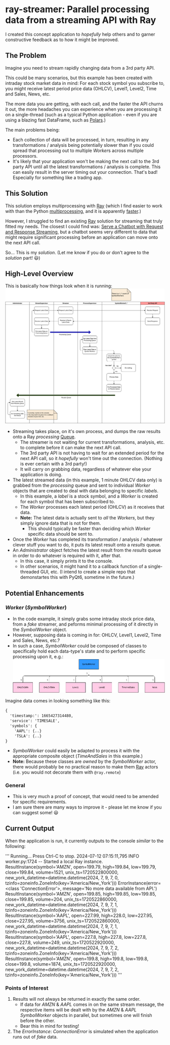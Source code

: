 # ray-streamer: Parallel processing data from a streaming API with Ray

I created this concept application to *hopefully* help others and to garner constructive feedback as to how it might be improved.

## The Problem
Imagine you need to stream rapidly changing data from a 3rd party API.

This could be many scenarios, but this example has been created with intraday stock market data in mind: For each stock symbol you subscribe to, you might receive latest period price data (OHLCV), Level1, Level2, Time and Sales, News, etc.

The more data you are getting, with each call, and the faster the API churns it out, the more headaches you can experience when you are processing it on a single-thread (such as a typical Python application - even if you are using a blazing fast DataFrame, such as [Polars](https://pola.rs/).)

The main problems being:

- Each collection of data will be processed, in turn, resulting in any transformations / analysis being potentially slower than if you could spread that processing out to multiple *Worker*s across multiple processors.
- It's likely that your application won't be making the next call to the 3rd party API until all the latest transformations / analysis is complete. This can easily result in the server timing out your connection. That's bad! Especially for something like a trading app.

## This Solution
This solution employs multiprocessing with [Ray](https://www.ray.io/) (which I find easier to work with than the Python [multiprocessing](https://docs.python.org/3/library/multiprocessing.html), and it is apparently [faster](https://towardsdatascience.com/10x-faster-parallel-python-without-python-multiprocessing-e5017c93cce1).)

However, I struggled to find an existing [Ray](https://www.ray.io/) solution for streaming that truly fitted my needs. The closest I could find was: [Serve a Chatbot with Request and Response Streaming](https://docs.ray.io/en/latest/serve/tutorials/streaming.html), but a chatbot seems very different to data that might require significant processing before an application can move onto the next API call.

So... This is my *solution*. (Let me know if you do or don't agree to the *solution* part! :smiley:)

## High-Level Overview
This is basically how things look when it is running:
![High Level Activity Diagram](images/high_level_activity.png)
- Streaming takes place, on it's own process, and dumps the raw results onto a Ray *processing* [Queue](https://docs.ray.io/en/latest/ray-core/api/doc/ray.util.queue.Queue.html).
  - The streamer is not waiting for current transformations, analysis, etc. to complete before it can make the next API call.
  - The 3rd party API is not having to wait for an extended period for the next API call, so it *hopefully* won't time out the connection. (Nothing is ever certain with a 3rd party!)
  - It will carry on grabbing data, regardless of whatever else your application is doing.
- The latest streamed data (in this example, 1 minute OHLCV data only) is grabbed from the *processing* queue and sent to individual *Worker* objects that are created to deal with data belonging to specific *labels*.
  - In this example, a *label* is a stock symbol, and a *Worker* is created for each symbol that has been subscribed to.
  - The *Worker* processes each latest period (OHLCV) as it receives that data.
  - **Note:** The latest data is actually sent to *all* the *Workers*, but they simply ignore data that is not for them.
    - This should typically be faster than deciding which *Worker* specific data should be sent to.
- Once the *Worker* has completed its transformation / analysis / whatever clever stuff you want to do, it puts its latest result onto a *results* queue.
- An *Administrator* object fetches the latest result from the *results* queue in order to do whatever is required with it, after that.
  - In this case, it simply prints it to the console.
  - In other scenarios, it might hand it to a callback function of a single-threaded GUI, etc. (I intend to create a simple repo that demonstartes this with PyQt6, sometime in the future.)

## Potential Enhancements
### *Worker* (*SymbolWorker*)
- In the code example, it simply grabs some intraday stock price data, from a *fake* streamer, and peforms minimal processing of it directly in the *SymbolWorker* object.
- However, supposing data is coming in for: OHLCV, Level1, Level2, Time and Sales, News, etc.?
- In such a case, *SymbolWorker* could be composed of classes to specifically hold each data-type's state and to perform specific processing upon it, e.g.:
![SymbolWorker Composite Class Diagram](images/symbol_worker_composite_class.png)

Imagine data comes in looking something like this:
```
{
  'timestamp:': 1665427314480,
  'service': 'TIMESALE',
  'symbols': {
    'AAPL': {..}
    'TSLA': {..}
}
```

- *SymbolWorker* could easily be adapted to process it with the appropriate composite object (*TimeAndSales* in this example.)
- **Note:** Because these classes are *owned* by the *SymbolWorker* actor, there would probably be no practical reason to make them [Ray](https://www.ray.io/) actors (i.e. you would not decorate them with ```@ray.remote```)

### General
- This is very much a proof of concept, that would need to be amended for specific requirements.
- I am sure there are many ways to improve it - please let me know if you can suggest some! :smiley:

## Current Output
When the application is run, it currently outputs to the console *similar* to the following:

'''
Running... Press Ctrl-C to stop.
2024-07-12 07:15:11,795 INFO worker.py:1724 -- Started a local Ray instance.
ResultInstance(symbol='AMZN', open=199.79, high=199.84, low=199.79, close=199.84, volume=1521, unix_ts=1720522800000, new_york_datetime=datetime.datetime(2024, 7, 9, 7, 0, tzinfo=zoneinfo.ZoneInfo(key='America/New_York')))
ErrorInstance(error=<class 'ConnectionError'>, message='No more data available from API.')
ResultInstance(symbol='AMZN', open=199.85, high=199.85, low=199.85, close=199.85, volume=204, unix_ts=1720522860000, new_york_datetime=datetime.datetime(2024, 7, 9, 7, 1, tzinfo=zoneinfo.ZoneInfo(key='America/New_York')))
ResultInstance(symbol='AAPL', open=227.99, high=228.0, low=227.95, close=227.95, volume=3756, unix_ts=1720522860000, new_york_datetime=datetime.datetime(2024, 7, 9, 7, 1, tzinfo=zoneinfo.ZoneInfo(key='America/New_York')))
ResultInstance(symbol='AAPL', open=227.8, high=227.8, low=227.8, close=227.8, volume=249, unix_ts=1720522920000, new_york_datetime=datetime.datetime(2024, 7, 9, 7, 2, tzinfo=zoneinfo.ZoneInfo(key='America/New_York')))
ResultInstance(symbol='AMZN', open=199.8, high=199.8, low=199.8, close=199.8, volume=1874, unix_ts=1720522920000, new_york_datetime=datetime.datetime(2024, 7, 9, 7, 2, tzinfo=zoneinfo.ZoneInfo(key='America/New_York')))
'''

### Points of Interest
1. Results will not always be returned in exactly the same order.
   - If data for *AMZN* & *AAPL* comes in on the same stream message, the respective items will be dealt with by the *AMZN* & *AAPL* *SymbolWorker* objects in parallel, but sometimes one will finish before the other.
   - Bear this in mind for testing!
2. The *ErrorInstance*: *ConnectionError* is simulated when the application runs out of *fake* data.